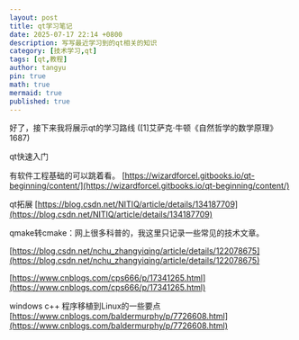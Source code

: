 ```yaml
---
layout: post
title: qt学习笔记
date: 2025-07-17 22:14 +0800
description: 写写最近学习到的qt相关的知识
category: [技术学习,qt]
tags: [qt,教程]
author: tangyu
pin: true
math: true
mermaid: true
published: true
---
```



好了，接下来我将展示qt的学习路线 ([1]艾萨克·牛顿《自然哲学的数学原理》 1687)


qt快速入门

有软件工程基础的可以跳着看。
[https://wizardforcel.gitbooks.io/qt-beginning/content/](https://wizardforcel.gitbooks.io/qt-beginning/content/)

qt拓展
[https://blog.csdn.net/NITIQ/article/details/134187709](https://blog.csdn.net/NITIQ/article/details/134187709)

qmake转cmake：网上很多科普的，我这里只记录一些常见的技术文章。

[https://blog.csdn.net/nchu_zhangyiqing/article/details/122078675](https://blog.csdn.net/nchu_zhangyiqing/article/details/122078675)

[https://www.cnblogs.com/cps666/p/17341265.html](https://www.cnblogs.com/cps666/p/17341265.html)


windows c++ 程序移植到Linux的一些要点
[https://www.cnblogs.com/baldermurphy/p/7726608.html](https://www.cnblogs.com/baldermurphy/p/7726608.html)
